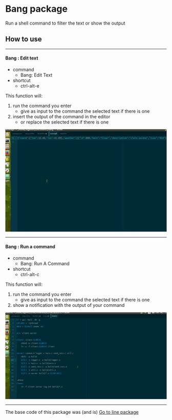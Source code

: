 # Bang package

Run a shell command to filter the text or show the output
## How to use
---
#### Bang : Edit text
 + command
 	- Bang: Edit Text
 + shortcut
  	- ctrl-alt-e

This function will:
 1. run the command you enter
   	+ give as input to the command the selected text if there is one
 2. insert the output of the command in the editor
 	+ or replace the selected text if there is one

![Bang: Edit Text](https://raw.githubusercontent.com/isgj/bang/7166332a4be06b88c8546836b38bb4bce57cfe38/img/edittext.gif "Bang: Edit text")

------
#### Bang : Run a command
+ command
   - Bang: Run A Command
+ shortcut
   - ctrl-alt-c

This function will:

1. run the command you enter
   + give as input to the command the selected text if there is one
2. show a notification with the output of your command

![Bang: Run A Command](https://raw.githubusercontent.com/isgj/bang/7166332a4be06b88c8546836b38bb4bce57cfe38/img/runacmd.gif "Bang: Run A Command")

---
The base code of this package was (and is) [Go to line package](https://github.com/atom/go-to-line)

